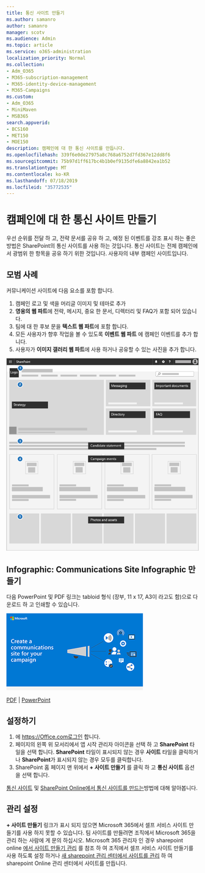```yaml
---
title: 통신 사이트 만들기
ms.author: samanro
author: samanro
manager: scotv
ms.audience: Admin
ms.topic: article
ms.service: o365-administration
localization_priority: Normal
ms.collection:
- Adm_O365
- M365-subscription-management
- M365-identity-device-management
- M365-Campaigns
ms.custom:
- Adm_O365
- MiniMaven
- MSB365
search.appverid:
- BCS160
- MET150
- MOE150
description: 캠페인에 대 한 통신 사이트를 만듭니다.
ms.openlocfilehash: 339f6e0de27975a8c768a6752d7fd367e12dd8f6
ms.sourcegitcommit: 75b97d1ff617bc4b1b0ef9135dfe6a8842ea1b52
ms.translationtype: MT
ms.contentlocale: ko-KR
ms.lasthandoff: 07/18/2019
ms.locfileid: "35772535"
---
```

# <a name="create-a-communications-site-for-your-campaign"></a>캠페인에 대 한 통신 사이트 만들기

우선 순위를 전달 하 고, 전략 문서를 공유 하 고, 예정 된 이벤트를 강조 표시 하는 좋은 방법은 SharePoint의 통신 사이트를 사용 하는 것입니다. 통신 사이트는 전체 캠페인에서 광범위 한 항목을 공유 하기 위한 것입니다. 사용자의 내부 캠페인 사이트입니다.

## <a name="best-practices"></a>모범 사례

커뮤니케이션 사이트에 다음 요소를 포함 합니다.

1. 캠페인 로고 및 색을 머리글 이미지 및 테마로 추가
2. **영웅의 웹 파트**에 전략, 메시지, 중요 한 문서, 디렉터리 및 FAQ가 포함 되어 있습니다.
3. 팀에 대 한 후보 문을 **텍스트 웹 파트**에 포함 합니다.
4. 모든 사용자가 향후 작업을 볼 수 있도록 **이벤트 웹 파트** 에 캠페인 이벤트를 추가 합니다.
5. 사용자가 **이미지 갤러리 웹 파트**에 사용 하거나 공유할 수 있는 사진을 추가 합니다.

![캠페인에 필요한 공통 요소에 대 한 공간이 있는 SharePoint Communications page의 다이어그램](media/m365-democracy-comms-site.png)

## <a name="infographic-create-a-communications-site-infographic"></a>Infographic: Communications Site Infographic 만들기 
다음 PowerPoint 및 PDF 링크는 tabloid 형식 (장부, 11 x 17, A3이 라고도 함)으로 다운로드 하 고 인쇄할 수 있습니다.

[![Communications site infographic 이미지](media/M365-Campaigns-CreateCommunicationSite-358-201.png)](downloads/M365CampaignsCreateCommunicationSite.pdf)

[PDF](downloads/M365CampaignsCreateCommunicationSite.pdf) | [PowerPoint](https://github.com/MicrosoftDocs/microsoft-365-docs-pr/raw/live/m365-democracy/microsoft-365/campaigns/downloads/M365CampaignsCreateCommunicationSite.pptx)


## <a name="set-it-up"></a>설정하기

1. 에 https://Office.com로그인 합니다.
2. 페이지의 왼쪽 위 모서리에서 앱 시작 관리자 아이콘을 선택 하 고 **SharePoint** 타일을 선택 합니다. **SharePoint** 타일이 표시되지 않는 경우 **사이트** 타일을 클릭하거나 **SharePoint**가 표시되지 않는 경우 모두를 클릭합니다.
3. SharePoint 홈 페이지 맨 위에서 **+ 사이트 만들기** 를 클릭 하 고 **통신 사이트** 옵션을 선택 합니다.

[통신 사이트](https://support.office.com/en-us/article/What-is-a-SharePoint-communication-site-94A33429-E580-45C3-A090-5512A8070732) 및 [SharePoint Online에서 통신 사이트를 만드는](https://support.office.com/en-us/article/Create-a-communication-site-in-SharePoint-Online-7FB44B20-A72F-4D2C-9173-FC8F59BA50EB)방법에 대해 알아봅니다.


## <a name="admin-settings"></a>관리 설정

**+ 사이트 만들기** 링크가 표시 되지 않으면 Microsoft 365에서 셀프 서비스 사이트 만들기를 사용 하지 못할 수 있습니다. 팀 사이트를 만들려면 조직에서 Microsoft 365을 관리 하는 사람에 게 문의 하십시오. Microsoft 365 관리자 인 경우 sharepoint online [에서 사이트 만들기 관리](https://docs.microsoft.com/sharepoint/manage-site-creation) 를 참조 하 여 조직에서 셀프 서비스 사이트 만들기를 사용 하도록 설정 하거나 [새 sharepoint 관리 센터에서 사이트를 관리](https://docs.microsoft.com/sharepoint/manage-sites-in-new-admin-center) 하 여 sharepoint Online 관리 센터에서 사이트를 만듭니다.
  